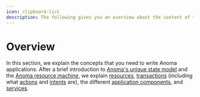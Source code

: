 ```yaml
---
icon: clipboard-list
description: The following gives you an overview about the content of the Learn section.
---
```


# Overview

In this section, we explain the concepts that you need to write Anoma applications. After a brief introduction to [Anoma's unique state model](../anomas-state-model/) and the [Anoma resource machine](../page/), we explain [resources](../resources/), [transactions](../transactions/) (including what [actions](../transactions/actions.md) and [intents](../transactions/intents.md) are), the different [application components](../applications/), and [services](../services/).
